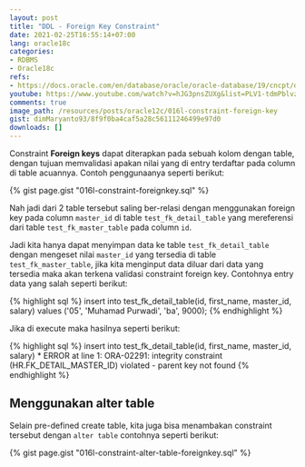 ```yaml
---
layout: post
title: "DDL - Foreign Key Constraint"
date: 2021-02-25T16:55:14+07:00
lang: oracle18c
categories:
- RDBMS
- Oracle18c
refs: 
- https://docs.oracle.com/en/database/oracle/oracle-database/19/cncpt/data-integrity.html#GUID-7CD73D16-EA1A-4AA8-AA7D-4288557395B8
youtube: https://www.youtube.com/watch?v=hJG3pnsZUXg&list=PLV1-tdmPblvzqS-Z57hZ_spTRtVvnYYpV&index=85
comments: true
image_path: /resources/posts/oracle12c/016l-constraint-foreign-key
gist: dimMaryanto93/8f9f0ba4caf5a28c56111246499e97d0
downloads: []
---
```


Constraint **Foreign keys** dapat diterapkan pada sebuah kolom dengan table, dengan tujuan memvalidasi apakan nilai yang di entry terdaftar pada column di table acuannya. Contoh penggunaanya seperti berikut:

{% gist page.gist "016l-constraint-foreignkey.sql" %}

Nah jadi dari 2 table tersebut saling ber-relasi dengan menggunakan foreign key pada column `master_id` di table `test_fk_detail_table` yang mereferensi dari table `test_fk_master_table` pada column `id`. 

Jadi kita hanya dapat menyimpan data ke table `test_fk_detail_table` dengan mengeset nilai `master_id` yang tersedia di table `test_fk_master_table`, jika kita menginput data diluar dari data yang tersedia maka akan terkena validasi constraint foreign key. Contohnya entry data yang salah seperti berikut:

{% highlight sql %}
insert into test_fk_detail_table(id, first_name, master_id, salary)
values ('05', 'Muhamad Purwadi', 'ba', 9000);
{% endhighlight %}

Jika di execute maka hasilnya seperti berikut:

{% highlight sql %}
insert into test_fk_detail_table(id, first_name, master_id, salary)
*
ERROR at line 1:
ORA-02291: integrity constraint (HR.FK_DETAIL_MASTER_ID) violated - parent key
not found
{% endhighlight %}

## Menggunakan alter table

Selain pre-defined create table, kita juga bisa menambakan constraint tersebut dengan `alter table` contohnya seperti berikut:

{% gist page.gist "016l-constraint-alter-table-foreignkey.sql" %}